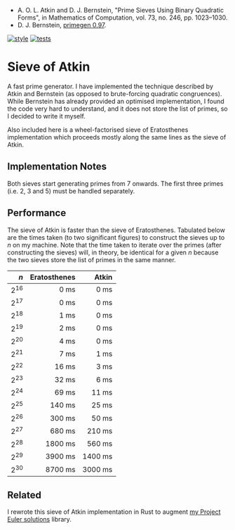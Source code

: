 * A. O. L. Atkin and D. J. Bernstein, "Prime Sieves Using Binary Quadratic Forms", in Mathematics of Computation,
  vol. 73, no. 246, pp. 1023–1030.
* D. J. Bernstein, [primegen 0.97](http://cr.yp.to/primegen.html).

[![style](https://github.com/tfpf/sieve-of-atkin/actions/workflows/style.yml/badge.svg)](https://github.com/tfpf/sieve-of-atkin/actions/workflows/style.yml)
[![tests](https://github.com/tfpf/sieve-of-atkin/actions/workflows/tests.yml/badge.svg)](https://github.com/tfpf/sieve-of-atkin/actions/workflows/tests.yml)

# Sieve of Atkin

A fast prime generator. I have implemented the technique described by Atkin and Bernstein (as opposed to brute-forcing
quadratic congruences). While Bernstein has already provided an optimised implementation, I found the code very hard to
understand, and it does not store the list of primes, so I decided to write it myself.

Also included here is a wheel-factorised sieve of Eratosthenes implementation which proceeds mostly along the same
lines as the sieve of Atkin.

## Implementation Notes

Both sieves start generating primes from 7 onwards. The first three primes (i.e. 2, 3 and 5) must be handled
separately.

## Performance

The sieve of Atkin is faster than the sieve of Eratosthenes. Tabulated below are the times taken (to two significant
figures) to construct the sieves up to _n_ on my machine. Note that the time taken to iterate over the primes (after
constructing the sieves) will, in theory, be identical for a given _n_ because the two sieves store the list of primes
in the same manner.

|_n_|Eratosthenes|Atkin|
|-:|-:|-:|
|2<sup>16</sup>|0 ms|0 ms|
|2<sup>17</sup>|0 ms|0 ms|
|2<sup>18</sup>|1 ms|0 ms|
|2<sup>19</sup>|2 ms|0 ms|
|2<sup>20</sup>|4 ms|0 ms|
|2<sup>21</sup>|7 ms|1 ms|
|2<sup>22</sup>|16 ms|3 ms|
|2<sup>23</sup>|32 ms|6 ms|
|2<sup>24</sup>|69 ms|11 ms|
|2<sup>25</sup>|140 ms|25 ms|
|2<sup>26</sup>|300 ms|50 ms|
|2<sup>27</sup>|680 ms|210 ms|
|2<sup>28</sup>|1800 ms|560 ms|
|2<sup>29</sup>|3900 ms|1400 ms|
|2<sup>30</sup>|8700 ms|3000 ms|

## Related

I rewrote this sieve of Atkin implementation in Rust to augment
[my Project Euler solutions](https://github.com/tfpf/project-euler) library.
